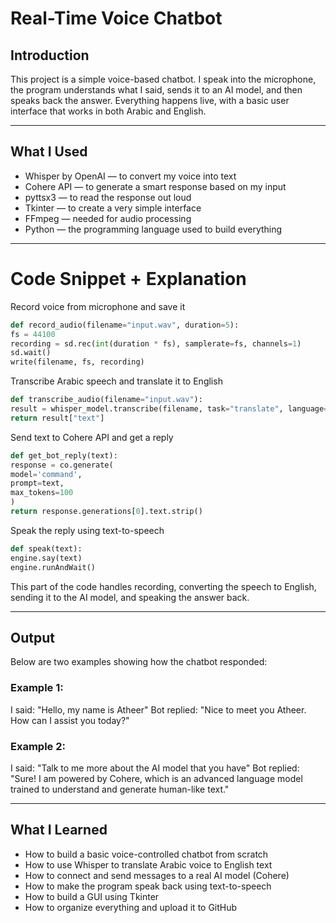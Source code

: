 # Real-Time Voice Chatbot

## Introduction
This project is a simple voice-based chatbot. I speak into the microphone, the program understands what I said, sends it to an AI model, and then speaks back the answer. Everything happens live, with a basic user interface that works in both Arabic and English.

---

## What I Used
- Whisper by OpenAI — to convert my voice into text
- Cohere API — to generate a smart response based on my input
- pyttsx3 — to read the response out loud
- Tkinter — to create a very simple interface
- FFmpeg — needed for audio processing
- Python — the programming language used to build everything

---

# Code Snippet + Explanation
Record voice from microphone and save it

```python
def record_audio(filename="input.wav", duration=5):
fs = 44100
recording = sd.rec(int(duration * fs), samplerate=fs, channels=1)
sd.wait()
write(filename, fs, recording)
```

Transcribe Arabic speech and translate it to English

```python
def transcribe_audio(filename="input.wav"):
result = whisper_model.transcribe(filename, task="translate", language="Arabic")
return result["text"]
```

Send text to Cohere API and get a reply

```python
def get_bot_reply(text):
response = co.generate(
model='command',
prompt=text,
max_tokens=100
)
return response.generations[0].text.strip()
```

Speak the reply using text-to-speech

```python
def speak(text):
engine.say(text)
engine.runAndWait()
```

This part of the code handles recording, converting the speech to English, sending it to the AI model, and speaking the answer back.

---

## Output
Below are two examples showing how the chatbot responded:

### Example 1:
I said: "Hello, my name is Atheer"
Bot replied: "Nice to meet you Atheer. How can I assist you today?"

### Example 2:
I said: "Talk to me more about the AI model that you have"
Bot replied: "Sure! I am powered by Cohere, which is an advanced language model trained to understand and generate human-like text."

---

## What I Learned
- How to build a basic voice-controlled chatbot from scratch
- How to use Whisper to translate Arabic voice to English text
- How to connect and send messages to a real AI model (Cohere)
- How to make the program speak back using text-to-speech
- How to build a GUI using Tkinter
- How to organize everything and upload it to GitHub

